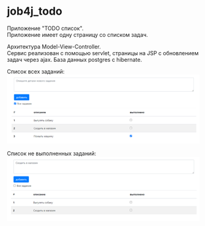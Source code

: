 # job4j_todo
Приложение "TODO список".  
Приложение имеет одну страницу со списком задач.

Архитектура Model-View-Controller.  
Сервис реализован с помощью servlet, страницы на JSP с обновлением задач через ajax.
База данных postgres с hibernate.  

Список всех заданий:
![ScreenShot](images/All_tasks.png)

Список не выполненных заданий:
![ScreenShot](images/Tasks_not_completed.png)
